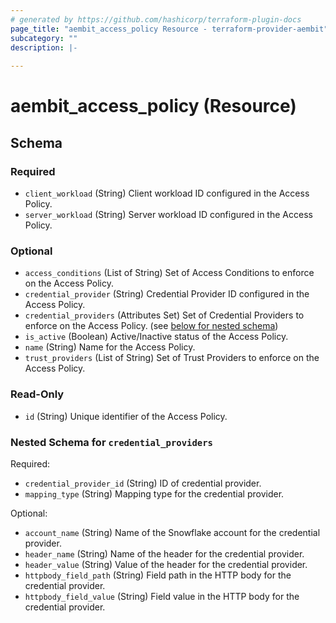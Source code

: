 ```yaml
---
# generated by https://github.com/hashicorp/terraform-plugin-docs
page_title: "aembit_access_policy Resource - terraform-provider-aembit"
subcategory: ""
description: |-
  
---
```


# aembit_access_policy (Resource)





<!-- schema generated by tfplugindocs -->
## Schema

### Required

- `client_workload` (String) Client workload ID configured in the Access Policy.
- `server_workload` (String) Server workload ID configured in the Access Policy.

### Optional

- `access_conditions` (List of String) Set of Access Conditions to enforce on the Access Policy.
- `credential_provider` (String) Credential Provider ID configured in the Access Policy.
- `credential_providers` (Attributes Set) Set of Credential Providers to enforce on the Access Policy. (see [below for nested schema](#nestedatt--credential_providers))
- `is_active` (Boolean) Active/Inactive status of the Access Policy.
- `name` (String) Name for the Access Policy.
- `trust_providers` (List of String) Set of Trust Providers to enforce on the Access Policy.

### Read-Only

- `id` (String) Unique identifier of the Access Policy.

<a id="nestedatt--credential_providers"></a>
### Nested Schema for `credential_providers`

Required:

- `credential_provider_id` (String) ID of credential provider.
- `mapping_type` (String) Mapping type for the credential provider.

Optional:

- `account_name` (String) Name of the Snowflake account for the credential provider.
- `header_name` (String) Name of the header for the credential provider.
- `header_value` (String) Value of the header for the credential provider.
- `httpbody_field_path` (String) Field path in the HTTP body for the credential provider.
- `httpbody_field_value` (String) Field value in the HTTP body for the credential provider.
